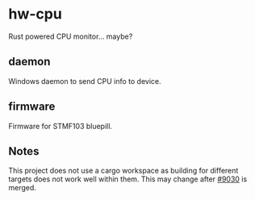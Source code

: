 # hw-cpu
Rust powered CPU monitor... maybe?

## daemon

Windows daemon to send CPU info to device.

## firmware

Firmware for STMF103 bluepill.

## Notes

This project does not use a cargo workspace as building for different targets
does not work well within them.  This may change after
[#9030](https://github.com/rust-lang/cargo/pull/9030) is merged.
